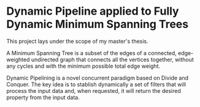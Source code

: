 # Dynamic Pipeline applied to Fully Dynamic Minimum Spanning Trees
This project lays under the scope of my master's thesis. 

A Minimum Spanning Tree is a subset of the edges of a connected, edge-weighted 
undirected graph that connects all the vertices together, without any cycles 
and with the minimum possible total edge weight. 

Dynamic Pipelining is a novel concurrent paradigm based on Divide and Conquer.
The key idea is to stablish dynamically a set of filters that will process the
input data and, when requested, it will return the desired property from the
input data. 
